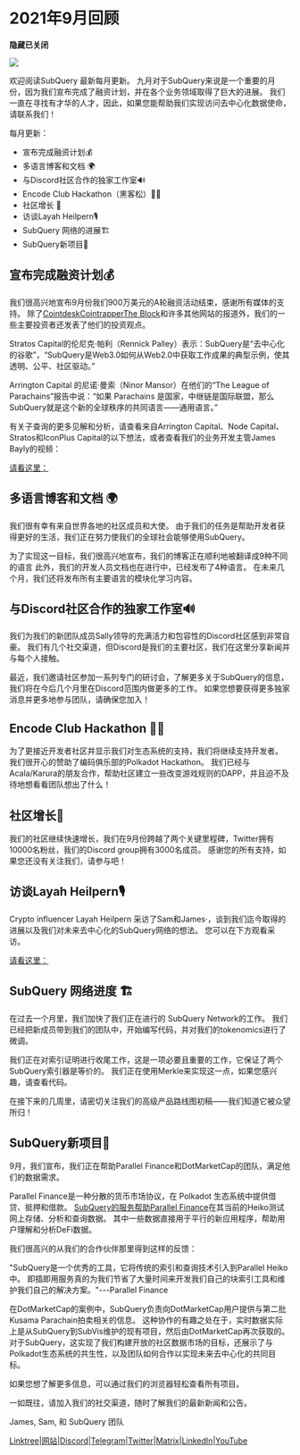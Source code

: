# 2021年9月回顾

**隐藏已关闭**

![](https://miro.medium.com/max/700/1*nU7PnYFMR6MMBfccYE_Ujg.png)

欢迎阅读SubQuery 最新每月更新。 九月对于SubQuery来说是一个重要的月份，因为我们宣布完成了融资计划，并在各个业务领域取得了巨大的进展。 我们一直在寻找有才华的人才，因此，如果您能帮助我们实现访问去中心化数据使命，请联系我们！

每月更新：

- 宣布完成融资计划💰
- 多语言博客和文档 🌍
- 与Discord社区合作的独家工作室🔊
- Encode Club Hackathon（黑客松）👩‍🎓
- 社区增长 🚀
- 访谈Layah Heilpern🎙
- SubQuery 网络的进展🏗
- SubQuery新项目🤝

## 宣布完成融资计划💰

我们很高兴地宣布9月份我们900万美元的A轮融资活动结束，感谢所有媒体的支持。 除了[Cointdesk](https://www.coindesk.com/business/2021/09/08/subquery-gets-9m-in-series-a-to-improve-access-to-blockchain-data-on-polkadot/)[Cointrapper](https://cointelegraph.com/news/subquery-raises-9m-for-polkadot-data-protocol)[The Block](https://www.theblockcrypto.com/post/116915/subquery-indexing-protocol-polkadot-funding-saft)和许多其他网站的报道外，我们的一些主要投资者还发表了他们的投资观点。

Stratos Capital的伦尼克·帕利（Rennick Palley）表示：SubQuery是“去中心化的谷歌”，“SubQuery是Web3.0如何从Web2.0中获取工作成果的典型示例，使其透明、公平、社区驱动。”

Arrington Capital 的尼诺·曼索（Ninor Mansor）在他们的“The League of Parachains”报告中说：“如果 Parachains 是国家，中继链是国际联盟，那么SubQuery就是这个新的全球秩序的共同语言——通用语言。”

有关子查询的更多见解和分析，请查看来自Arrington Capital、Node Capital、Stratos和IconPlus Capital的以下想法，或者查看我们的业务开发主管James Bayly的视频：

[请看这里：](https://youtu.be/NRn3E-ERIds)

## 多语言博客和文档 🌍

我们很有幸有来自世界各地的社区成员和大使。 由于我们的任务是帮助开发者获得更好的生活，我们正在努力使我们的全球社会能够使用SubQuery。

为了实现这一目标，我们很高兴地宣布，我们的博客正在顺利地被翻译成9种不同的语言 此外，我们的开发人员文档也在进行中，已经发布了4种语言。 在未来几个月，我们还将发布所有主要语言的模块化学习内容。

## 与Discord社区合作的独家工作室🔊

我们为我们的新团队成员Sally领导的充满活力和包容性的Discord社区感到非常自豪。 我们有几个社交渠道，但Discord是我们的主要社区，我们在这里分享新闻并与每个人接触。

最近，我们邀请社区参加一系列专门的研讨会，了解更多关于SubQuery的信息，我们将在今后几个月里在Discord范围内做更多的工作。 如果您想要获得更多独家消息并更多地参与团队，请确保您加入！

## Encode Club Hackathon 👩‍🎓

为了更接近开发者社区并显示我们对生态系统的支持，我们将继续支持开发者。 我们很开心的赞助了编码俱乐部的Polkadot Hackathon。 我们已经与Acala/Karura的朋友合作，帮助社区建立一些改变游戏规则的DAPP，并且迫不及待地想看看团队想出了什么！

## 社区增长🚀

我们的社区继续快速增长，我们在9月份跨越了两个关键里程碑，Twitter拥有10000名粉丝，我们的Discord group拥有3000名成员。 感谢您的所有支持，如果您还没有关注我们，请参与吧！

## 访谈Layah Heilpern🎙

Crypto influencer Layah Heilpern 采访了Sam和James·，谈到我们迄今取得的进展以及我们对未来去中心化的SubQuery网络的想法。 您可以在下方观看采访。

[请看这里：](https://youtu.be/WApnpFjEofg)

## SubQuery 网络进度 🏗

在过去一个月里，我们加快了我们正在进行的 SubQuery Network的工作。 我们已经把新成员带到我们的团队中，开始编写代码，并对我们的tokenomics进行了微调。

我们正在对索引证明进行收尾工作，这是一项必要且重要的工作，它保证了两个SubQuery索引器是等价的。 我们正在使用Merkle来实现这一点，如果您感兴趣，请查看代码。

在接下来的几周里，请密切关注我们的高级产品路线图初稿——我们知道它被众望所归！

## SubQuery新项目🤝

9月，我们宣布，我们正在帮助Parallel Finance和DotMarketCap的团队，满足他们的数据需求。

Parallel Finance是一种分散的货币市场协议，在 Polkadot 生态系统中提供借贷、抵押和借款。 [SubQuery的服务帮助Parallel Finance](https://subquery.medium.com/parallel-finance-is-creating-the-next-defi-platform-using-subquery-6fc1e366985a)在其当前的Heiko测试网上存储、分析和查询数据。 其中一些数据直接用于平行的新应用程序，帮助用户理解和分析DeFi数据。

我们很高兴的从我们的合作伙伴那里得到这样的反馈：

"SubQuery是一个优秀的工具，它将传统的索引和查询技术引入到Parallel Heiko中。 即插即用服务真的为我们节省了大量时间来开发我们自己的块索引工具和维护我们自己的解决方案。"---Parallel Finance

在DotMarketCap的案例中，SubQuery负责向DotMarketCap用户提供与第二批Kusama Parachain拍卖相关的信息。 这种协作的有趣之处在于，实时数据实际上是从SubQuery到SubVis维护的现有项目，然后由DotMarketCap再次获取的。 对于SubQuery，这实现了我们构建开放的社区数据市场的目标，还展示了与Polkadot生态系统的共生性，以及团队如何合作以实现未来去中心化的共同目标。

如果您想了解更多信息，可以通过我们的浏览器轻松查看所有项目。

一如既往，请加入我们的社交渠道，随时了解我们的最新新闻和公告。

James, Sam, 和 SubQuery 团队

[Linktree](https://linktr.ee/subquerynetwork)|[网站](https://subquery.network/)|[Discord](https://discord.com/invite/78zg8aBSMG)|[Telegram](https://t.me/subquerynetwork)|[Twitter](https://twitter.com/subquerynetwork)|[Matrix](https://matrix.to/#/#subquery:matrix.org)|[LinkedIn](https://www.linkedin.com/company/subquery)|[YouTube](https://www.youtube.com/channel/UCi1a6NUUjegcLHDFLr7CqLw)
